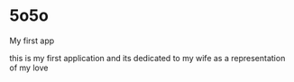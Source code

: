 # 5o5o
My first app

this is my first application and its dedicated to my wife as a representation of my love
